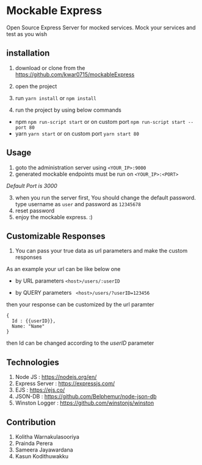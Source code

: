 # Mockable Express

Open Source Express Server for mocked services. Mock your services and test as you wish

## installation

1. download or clone from the https://github.com/kwar0715/mockableExpress

2. open the project
3. run ``` yarn install ``` or ``` npm install ```
4. run the project by using below commands
  - npm ``` npm run-script start ``` or on custom port  ``` npm run-script start --port 80 ```
  - yarn ``` yarn start ``` or on custom port ``` yarn start 80 ```

## Usage 

1. goto the administration server using ``` <YOUR_IP>:9000 ```
2. generated mockable endpoints must be run on ``` <YOUR_IP>:<PORT> ```

*Default Port is 3000*

3. when you run the server first, You should change the default password. type username as ```user``` and password as ```12345678```
4. reset password
5. enjoy the mockable express. :)

## Customizable Responses

1. You can pass your true data as url parameters and make the custom responses

As an example your url can be like below one

* by URL parameters
``` <host>/users/:userID ```

* by QUERY parameters
``` <host>/users/?userID=123456```

then your response can be customized by the url paramter
```
{
  Id : {{userID}},
  Name: "Name"
}
```
then Id can be changed according to the *userID* parameter

## Technologies

1. Node JS : https://nodejs.org/en/
2. Express Server : https://expressjs.com/ 
3. EJS : https://ejs.co/
4. JSON-DB : https://github.com/Belphemur/node-json-db
5. Winston Logger : https://github.com/winstonjs/winston

## Contribution 

1. Kolitha Warnakulasooriya
2. Prainda Perera
3. Sameera Jayawardana
4. Kasun Kodithuwakku